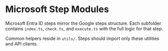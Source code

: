 # Microsoft Step Modules

Microsoft Entra ID steps mirror the Google steps structure. Each subfolder contains `index.ts`, `check.ts`, and `execute.ts` with the full logic for that step.

Common helpers reside in `utils/`. Steps should import only these utilities and API clients.
